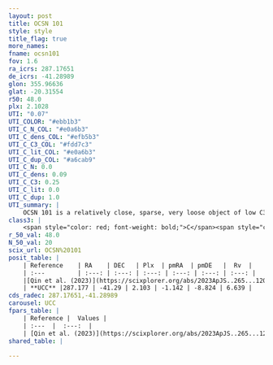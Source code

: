 ```yaml
---
layout: post
title: OCSN 101
style: style
title_flag: true
more_names: 
fname: ocsn101
fov: 1.6
ra_icrs: 287.17651
de_icrs: -41.28989
glon: 355.96636
glat: -20.31554
r50: 48.0
plx: 2.1028
UTI: "0.07"
UTI_COLOR: "#ebb1b3"
UTI_C_N_COL: "#e0a6b3"
UTI_C_dens_COL: "#efb5b3"
UTI_C_C3_COL: "#fdd7c3"
UTI_C_lit_COL: "#e0a6b3"
UTI_C_dup_COL: "#a6cab9"
UTI_C_N: 0.0
UTI_C_dens: 0.09
UTI_C_C3: 0.25
UTI_C_lit: 0.0
UTI_C_dup: 1.0
UTI_summary: |
    OCSN 101 is a relatively close, sparse, very loose object of low C3 quality. It was recently reported in the literature.<br><br><span style="color: #99180f; font-weight: bold;">Warning: </span>contains less than 25 stars with <i>P>0.5</i> estimated.
class3: |
    <span style="color: red; font-weight: bold;">C</span><span style="color: red; font-weight: bold;">C</span>
r_50_val: 48.0
N_50_val: 20
scix_url: OCSN%20101
posit_table: |
    | Reference    | RA    | DEC   | Plx  | pmRA  | pmDE   |  Rv  |
    | :---         | :---: | :---: | :---: | :---: | :---: | :---: |
    |[Qin et al. (2023)](https://scixplorer.org/abs/2023ApJS..265...12Q) | 287.13 | -41.29 | 2.08 | -1.2 | -8.67 | 1.64 |
    | **UCC** |287.177 | -41.29 | 2.103 | -1.142 | -8.824 | 6.639 | 
cds_radec: 287.17651,-41.28989
carousel: UCC
fpars_table: |
    | Reference |  Values |
    | :---  |  :---:  |
    | [Qin et al. (2023)](https://scixplorer.org/abs/2023ApJS..265...12Q) | `E(B-V)=0.16, m-M=8.88, logt=7.8` |
shared_table: |
    
---
```

